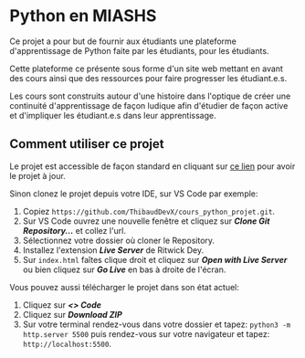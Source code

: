 # Python en MIASHS

Ce projet a pour but de fournir aux étudiants une plateforme 
d'apprentissage de Python faite par les étudiants, pour les étudiants.

Cette plateforme ce présente sous forme d'un site web mettant en avant
des cours ainsi que des ressources pour faire progresser les étudiant.e.s.

Les cours sont construits autour d'une histoire dans l'optique de créer
une continuité d'apprentissage de façon ludique afin d'étudier de façon
active et d'impliquer les étudiant.e.s dans leur apprentissage.

## Comment utiliser ce projet

Le projet est accessible de façon standard en cliquant sur [ce lien](https://thibauddevx.github.io/cours_python_projet/) pour avoir le projet à jour.

Sinon clonez le projet depuis votre IDE, sur VS Code par exemple: 
1. Copiez ```https://github.com/ThibaudDevX/cours_python_projet.git```.
2. Sur VS Code ouvrez une nouvelle fenêtre et cliquez sur ***Clone Git Repository...*** et collez l'url.
3. Sélectionnez votre dossier où cloner le Repository.
4. Installez l'extension ***Live Server*** de Ritwick Dey.
5. Sur ```index.html``` faîtes clique droit et cliquez sur ***Open with Live Server*** ou bien cliquez sur ***Go Live*** en bas à droite de l'écran.

Vous pouvez aussi télécharger le projet dans son état actuel:
1. Cliquez sur ***<> Code***
2. Cliquez sur ***Download ZIP***
3. Sur votre terminal rendez-vous dans votre dossier et tapez: ```python3 -m http.server 5500``` puis rendez-vous sur votre navigateur et tapez: ```http://localhost:5500```.